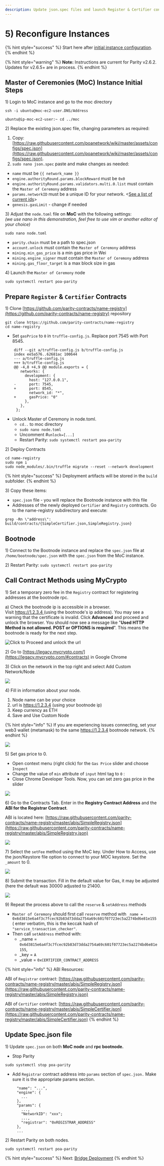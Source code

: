 ```yaml
---
description: Update json.spec files and launch Register & Certifier contracts
---
```


# 5\) Reconfigure Instances

{% hint style="success" %}
Start here after [initial instance configuration](4-configure-instances.md).
{% endhint %}

{% hint style="warning" %}
**Note:** Instructions are current for Parity v2.6.2. Updates for v2.6.5+ are in process.
{% endhint %}

## Master of Ceremonies \(MoC\) Instance Initial Steps

1\) Login to MoC instance and go to the moc directory

```text
ssh -i ubuntu@moc-ec2-user.DNS/Address
```

```text
ubuntu@ip-moc-ec2-user:~ cd ../moc
```

2\) Replace the existing json.spec file, changing parameters as required:

1. Copy: [https://raw.githubusercontent.com/poanetwork/wiki/master/assets/configs/spec.json](https://raw.githubusercontent.com/poanetwork/wiki/master/assets/configs/spec.json).
2. `sudo nano json.spec` paste and make changes as needed:

* `name` must be `{{ network_name }}`
* `engine.authorityRound.params.blockReward` must be `0x0`
* `engine.authorityRound.params.validators.multi.0.list` must contain the `Master of Ceremony` address
* `params.networkID` must be a unique ID for your network. &lt;[See a list of current ids](https://ethereum.stackexchange.com/questions/17051/how-to-select-a-network-id-or-is-there-a-list-of-network-ids)&gt;
* `genesis.gasLimit` - change if needed

3\) Adjust the `node.toml` file on **MoC** with the following settings:  
_\(we use nano in this demonstration, feel free to use vim or another editor of your choice\)_

```text
sudo nano node.toml
```

* `parity.chain` must be a path to spec.json
* `account.unlock` must contain the `Master of Ceremony` address
* `mining.min_gas_price` is a min gas price in Wei
* `mining.engine_signer` must contain the `Master of Ceremony` address
* `mining.gas_floor_target` is a max block size in gas

4\) Launch the `Master of Ceremony` node

```text
sudo systemctl restart poa-parity
```

## Prepare `Register` & `Certifier` Contracts

1\) Clone [https://github.com/parity-contracts/name-registry](https://github.com/parity-contracts/name-registry) repository

```text
git clone https://github.com/parity-contracts/name-registry
cd name-registry
```

* Set `gasPrice` to `0` in `truffle-config.js`. Replace port 7545 with Port 8545.

```text
    diff --git a/truffle-config.js b/truffle-config.js
    index ee5a576..62681ac 100644
    --- a/truffle-config.js
    +++ b/truffle-config.js
    @@ -4,8 +4,9 @@ module.exports = {
       networks: {
         development: {
           host: "127.0.0.1",
    -      port: 7545,
    +      port: 8545,
           network_id: "*",
    +      gasPrice: "0"
         },
       },
     };
```

* Unlock Master of Ceremony in node.toml. 
  * `cd..` to moc directory
  * `sudo nano node.toml`
  * Uncomment \#`unlock=[...]`
  * Restart Parity: `sudo systemctl restart poa-parity`

2\) Deploy Contracts

```text
cd name-registry
sudo npm i
sudo node_modules/.bin/truffle migrate --reset --network development
```

{% hint style="success" %}
Deployment artifacts will be stored in the `build` subfolder.
{% endhint %}

3\) Copy these items:

* `spec.json` file - you will replace the Bootnode instance with this file
* Addresses of the newly deployed `Certifier` and `Registry` contracts. Go to the name-registry subdirectory and execute:

```text
grep -Rn \"address\": build/contracts/{SimpleCertifier.json,SimpleRegistry.json} 
```

## Bootnode

1\)  Connect to the Bootnode instance and replace the `spec.json` file at `/home/bootnode/spec.json` with the `spec.json` from the MoC instance.

2\) Restart Parity: `sudo systemctl restart poa-parity`

## Call Contract Methods using MyCrypto

1\) Set a temporary zero fee in the `Registry` contract for registering addresses at the bootnode rpc.

 a\) Check the bootnode ip is accessible in a browser.   
Visit [https://1.2.3.4 ](https://1.2.3.4%20) \(using the bootnode's ip address\). You may see a warning that the certificate is invalid. Click **Advanced** and proceed and unlock the browser. You should now see a message like "**Used HTTP Method is not allowed. POST or OPTIONS is required**". This means the bootnode is ready for the next step.

![Click to Proceed and unlock the url](../../.gitbook/assets/unsafe-1.png)

2\) Go to [https://legacy.mycrypto.com/](https://legacy.mycrypto.com/#contracts) in Google Chrome

3\) Click on the network in the top right and select Add Custom Network/Node

![](../../.gitbook/assets/add-custom.png)

4\) Fill in information about your node. 

1. Node name can be your choice 
2. url is https://1.2.3.4 \(using your bootnode ip\)
3. Keep currency as ETH
4. Save and Use Custom Node

{% hint style="info" %}
If you are experiencing issues connecting, set your web3 wallet \(metamask\) to the same https://1.2.3.4  bootnode network.
{% endhint %}

![](../../.gitbook/assets/custom-2.png)

5\) Set gas price to 0. 

* Open context menu \(right click\) for the `Gas Price` slider and choose `Inspect`
* Change the value of `min` attribute of `input` html tag to `0` :
* Close Chrome Developer Tools. Now, you can set zero gas price in the slider

![](../../.gitbook/assets/0gas.gif)

6\) Go to the Contracts Tab. Enter in the **Registry Contract Address** and the **ABI for the Registrar Contract**. 

ABI is located here: [https://raw.githubusercontent.com/parity-contracts/name-registry/master/abis/SimpleRegistry.json](https://raw.githubusercontent.com/parity-contracts/name-registry/master/abis/SimpleRegistry.json)

![](../../.gitbook/assets/access1.png)

7\) Select the `setFee` method using the MoC key. Under How to Access, use the json/Keystore file option to connect to your MOC keystore. Set the `_amount` to 0.

![](../../.gitbook/assets/contract-2.png)

8\) Submit the transaction. Fill in the default value for Gas, it may be adjusted \(here the default was 30000 adjusted to 21400.

![](../../.gitbook/assets/submit-trans.png)

9\) Repeat the process above  to call the `reserve`  & `setAddress` methods

* `Master of Ceremony` should first call `reserve` method with `_name = 0x6d3815e6a4f3c7fcec92b83d73dda2754a69c601f07723ec5a2274bd6e81e155` \( enter verbatim, this is the keccak hash of  `"service_transaction_checker"`.
* Then call `setAddress` method with:
  * \_name = `0x6d3815e6a4f3c7fcec92b83d73dda2754a69c601f07723ec5a2274bd6e81e155`,
  * \_key = `A` 
  * \_value = `0xCERTIFIER_CONTRACT_ADDRESS`

{% hint style="info" %}
ABI Resources:

ABI of `Registrar` contract: [https://raw.githubusercontent.com/parity-contracts/name-registry/master/abis/SimpleRegistry.json](https://raw.githubusercontent.com/parity-contracts/name-registry/master/abis/SimpleRegistry.json)

ABI of `Certifier` contract: [https://raw.githubusercontent.com/parity-contracts/name-registry/master/abis/SimpleCertifier.json](https://raw.githubusercontent.com/parity-contracts/name-registry/master/abis/SimpleCertifier.json)
{% endhint %}

## Update Spec.json file

1\) Update `spec.json` on both **MoC node** and **rpc bootnode.**

* Stop Parity

```text
sudo systemctl stop poa-parity
```

* Add `Registrar` contract address into `params` section of `spec.json.` Make sure it is the appropriate params section.

  ```text
    "name": "...",
    "engine": {
      ...
    },
    "params": {
      ...,
      "NetworkID": "xxx";
      ...,
      "registrar": "0xREGISTRAR_ADDRESS"
    },
    ...
  ```

2\) Restart Parity on both nodes.

```text
sudo systemctl restart poa-parity
```

{% hint style="success" %}
Next: [Bridge Deployment](bridge-deployment.md)
{% endhint %}



